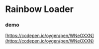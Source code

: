 # Rainbow Loader

### demo

[https://codepen.io/oygen/pen/WNeOXXN](https://codepen.io/oygen/pen/WNeOXXN)
